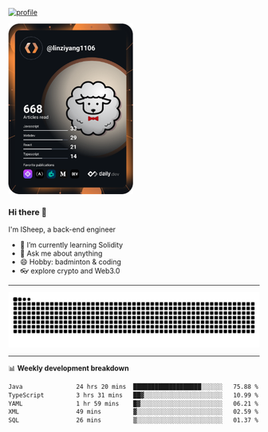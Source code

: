 [![profile](https://user-images.githubusercontent.com/54968314/208005045-e4b42f3b-833d-4242-bfcc-e764865553a2.svg)](https://www.calligrapher.ai/)

<a href="https://app.daily.dev/linziyang1106"><img src="/devcard.png" width="250" alt="ISheep's Dev Card"/></a>

### Hi there 🐏

I'm ISheep, a back-end engineer

- 🔭 I’m currently learning Solidity
- 💬 Ask me about anything
- 😄 Hobby: badminton & coding
- 👓 explore crypto and Web3.0

-------

![](https://raw.githubusercontent.com/ISheepp/ISheepp/output/github-contribution-grid-snake.svg)

-------

📊 **Weekly development breakdown**
<!--START_SECTION:waka-->

```txt
Java               24 hrs 20 mins  ███████████████████░░░░░░   75.88 %
TypeScript         3 hrs 31 mins   ██▓░░░░░░░░░░░░░░░░░░░░░░   10.99 %
YAML               1 hr 59 mins    █▓░░░░░░░░░░░░░░░░░░░░░░░   06.21 %
XML                49 mins         ▓░░░░░░░░░░░░░░░░░░░░░░░░   02.59 %
SQL                26 mins         ▒░░░░░░░░░░░░░░░░░░░░░░░░   01.37 %
```

<!--END_SECTION:waka-->
